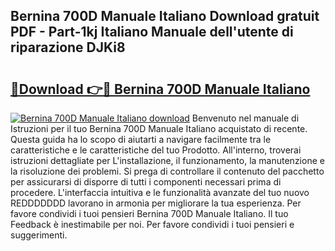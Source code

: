 ## Bernina 700D Manuale Italiano Download gratuit PDF - Part-1kj Italiano Manuale dell'utente di riparazione DJKi8

# <h2><a href="http://dfgvwm1.blite.top/?on=Bernina+700D+Manuale+Italiano">🔗Download 👉🔴 Bernina 700D Manuale Italiano</a></h2>

[![Bernina 700D Manuale Italiano download](https://i.imgur.com/lujVjoI.png)](http://dfgvwm1.blite.top/?on=Bernina+700D+Manuale+Italiano)
Benvenuto nel manuale di Istruzioni per il tuo Bernina 700D Manuale Italiano acquistato di recente. Questa guida ha lo scopo di aiutarti a navigare facilmente tra le caratteristiche e le caratteristiche del tuo Prodotto. All'interno, troverai istruzioni dettagliate per L'installazione, il funzionamento, la manutenzione e la risoluzione dei problemi. Si prega di controllare il contenuto del pacchetto per assicurarsi di disporre di tutti i componenti necessari prima di procedere. L'interfaccia intuitiva e le funzionalità avanzate del tuo nuovo REDDDDDDD lavorano in armonia per migliorare la tua esperienza. Per favore condividi i tuoi pensieri Bernina 700D Manuale Italiano. Il tuo Feedback è inestimabile per noi. Per favore condividi i tuoi pensieri e suggerimenti.
